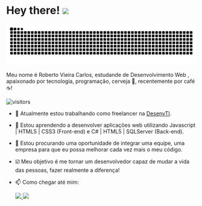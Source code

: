 <!--
**beto-desenv/beto-desenv** is a ✨ _special_ ✨ repository because its `README.md` (this file) appears on your GitHub profile.

Here are some ideas to get you started:

- 🔭 estou trabalhando...
- 🌱 estou aprendendo...
- 👯 que estou procurando colaborar...
- 🤔 estou procurando ajuda com...
- 💬 me pergunte sobre...
- 📫 Como chegar até mim: ...
- 😄 pronomes: ...
- ⚡ fato divertido: ...
-->


# Hey there! <img src="https://raw.githubusercontent.com/kaueMarques/kaueMarques/master/hi.gif" width="30px">
![Snake animation](https://github.com/GuillaumeFalourd/GuillaumeFalourd/blob/output/github-contribution-grid-snake.svg)

Meu nome é Roberto Vieira Carlos, estudande de Desenvolvimento Web , apaixonado por tecnologia, programação, cerveja 🍺, recentemente por café ☕!

![visitors](https://visitor-badge.glitch.me/badge?page_id=beto-desenv.readme)
- 🔭 Atualmente estou trabalhando como freelancer na [DesenvTI](https://www.linkedin.com/company/desenvti/).
- 🌱 Estou aprendendo a desenvolver aplicações web utilizando Javascript | HTML5 | CSS3 (Front-end) e C# | HTML5 | SQLServer (Back-end).
- 🤔 Estou procurando uma oportunidade de integrar uma equipe, uma empresa para que eu possa melhorar cada vez mais o meu código.
- ☑️ Meu objetivo é me tornar um desenvolvedor capaz de mudar a vida das pessoas, fazer realmente a diferença!
- 📫 Como chegar até mim:

  <a href="https://www.instagram.com/beto_vieiracarlos/">
    <img src="https://img.shields.io/badge/instagram-%23E4405F.svg?&style=for-the-badge&logo=instagram&logoColor=white" />
  </a>
  
  <a href="https://www.linkedin.com/in/roberto-vieira-carlos-8aa06796/">
    <img src="https://img.shields.io/badge/linkedin-%230077B5.svg?&style=for-the-badge&logo=linkedin&logoColor=white" />
  </a>



